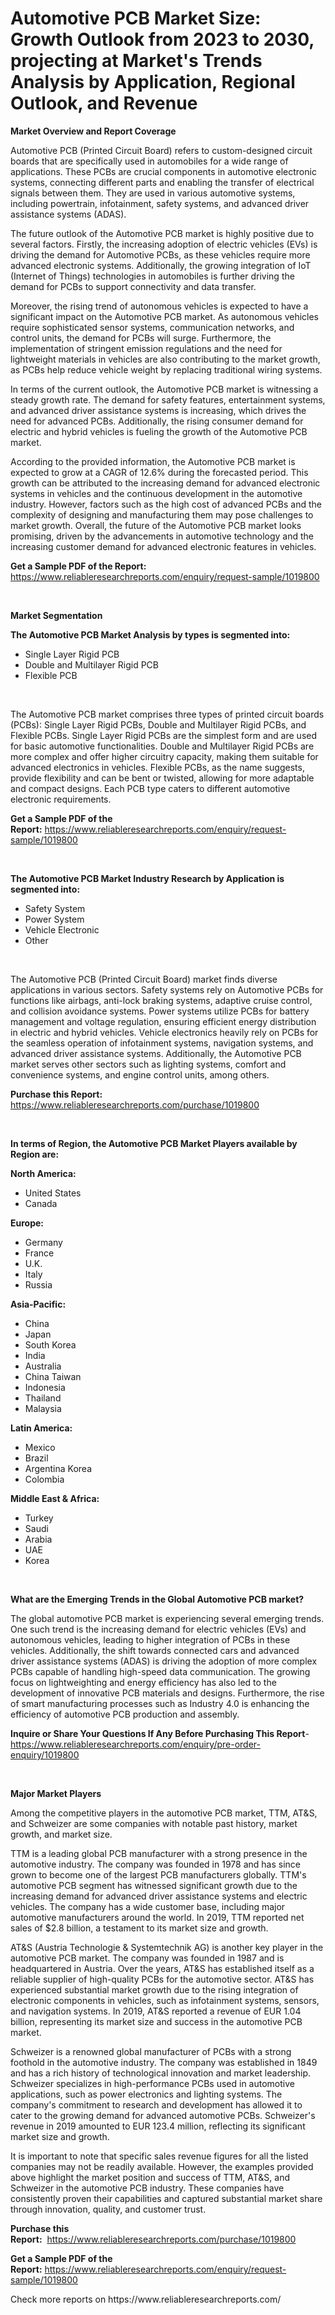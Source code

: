 <p><h1>Automotive PCB Market Size: Growth Outlook from 2023 to 2030, projecting at Market's Trends Analysis by Application, Regional Outlook, and Revenue</h1></p><p><strong>Market Overview and Report Coverage</strong></p>
<p><p>Automotive PCB (Printed Circuit Board) refers to custom-designed circuit boards that are specifically used in automobiles for a wide range of applications. These PCBs are crucial components in automotive electronic systems, connecting different parts and enabling the transfer of electrical signals between them. They are used in various automotive systems, including powertrain, infotainment, safety systems, and advanced driver assistance systems (ADAS).</p><p>The future outlook of the Automotive PCB market is highly positive due to several factors. Firstly, the increasing adoption of electric vehicles (EVs) is driving the demand for Automotive PCBs, as these vehicles require more advanced electronic systems. Additionally, the growing integration of IoT (Internet of Things) technologies in automobiles is further driving the demand for PCBs to support connectivity and data transfer.</p><p>Moreover, the rising trend of autonomous vehicles is expected to have a significant impact on the Automotive PCB market. As autonomous vehicles require sophisticated sensor systems, communication networks, and control units, the demand for PCBs will surge. Furthermore, the implementation of stringent emission regulations and the need for lightweight materials in vehicles are also contributing to the market growth, as PCBs help reduce vehicle weight by replacing traditional wiring systems.</p><p>In terms of the current outlook, the Automotive PCB market is witnessing a steady growth rate. The demand for safety features, entertainment systems, and advanced driver assistance systems is increasing, which drives the need for advanced PCBs. Additionally, the rising consumer demand for electric and hybrid vehicles is fueling the growth of the Automotive PCB market.</p><p>According to the provided information, the Automotive PCB market is expected to grow at a CAGR of 12.6% during the forecasted period. This growth can be attributed to the increasing demand for advanced electronic systems in vehicles and the continuous development in the automotive industry. However, factors such as the high cost of advanced PCBs and the complexity of designing and manufacturing them may pose challenges to market growth. Overall, the future of the Automotive PCB market looks promising, driven by the advancements in automotive technology and the increasing customer demand for advanced electronic features in vehicles.</p></p>
<p><strong>Get a Sample PDF of the Report:</strong> <a href="https://www.reliableresearchreports.com/enquiry/request-sample/1019800">https://www.reliableresearchreports.com/enquiry/request-sample/1019800</a></p>
<p>&nbsp;</p>
<p><strong>Market Segmentation</strong></p>
<p><strong>The Automotive PCB Market Analysis by types is segmented into:</strong></p>
<p><ul><li>Single Layer Rigid PCB</li><li>Double and Multilayer Rigid PCB</li><li>Flexible PCB</li></ul></p>
<p>&nbsp;</p>
<p><p>The Automotive PCB market comprises three types of printed circuit boards (PCBs): Single Layer Rigid PCBs, Double and Multilayer Rigid PCBs, and Flexible PCBs. Single Layer Rigid PCBs are the simplest form and are used for basic automotive functionalities. Double and Multilayer Rigid PCBs are more complex and offer higher circuitry capacity, making them suitable for advanced electronics in vehicles. Flexible PCBs, as the name suggests, provide flexibility and can be bent or twisted, allowing for more adaptable and compact designs. Each PCB type caters to different automotive electronic requirements.</p></p>
<p><strong>Get a Sample PDF of the Report:</strong>&nbsp;<a href="https://www.reliableresearchreports.com/enquiry/request-sample/1019800">https://www.reliableresearchreports.com/enquiry/request-sample/1019800</a></p>
<p>&nbsp;</p>
<p><strong>The Automotive PCB Market Industry Research by Application is segmented into:</strong></p>
<p><ul><li>Safety System</li><li>Power System</li><li>Vehicle Electronic</li><li>Other</li></ul></p>
<p>&nbsp;</p>
<p><p>The Automotive PCB (Printed Circuit Board) market finds diverse applications in various sectors. Safety systems rely on Automotive PCBs for functions like airbags, anti-lock braking systems, adaptive cruise control, and collision avoidance systems. Power systems utilize PCBs for battery management and voltage regulation, ensuring efficient energy distribution in electric and hybrid vehicles. Vehicle electronics heavily rely on PCBs for the seamless operation of infotainment systems, navigation systems, and advanced driver assistance systems. Additionally, the Automotive PCB market serves other sectors such as lighting systems, comfort and convenience systems, and engine control units, among others.</p></p>
<p><strong>Purchase this Report:</strong>&nbsp; <a href="https://www.reliableresearchreports.com/purchase/1019800">https://www.reliableresearchreports.com/purchase/1019800</a></p>
<p>&nbsp;</p>
<p><strong>In terms of Region, the Automotive PCB Market Players available by Region are:</strong></p>
<p>
    <p> <strong> North America: </strong>
        <ul>
            <li>United States</li>
            <li>Canada</li>
        </ul>
        </p> 
    <p> <strong> Europe: </strong>
        <ul>
            <li>Germany</li>
            <li>France</li>
            <li>U.K.</li>
            <li>Italy</li>
            <li>Russia</li>
        </ul>
        </p> 
    <p> <strong> Asia-Pacific: </strong>
        <ul>
            <li>China</li>
            <li>Japan</li>
            <li>South Korea</li>
            <li>India</li>
            <li>Australia</li>
            <li>China Taiwan</li>
            <li>Indonesia</li>
            <li>Thailand</li>
            <li>Malaysia</li>
        </ul>
        </p> 
    <p> <strong> Latin America: </strong>
        <ul>
            <li>Mexico</li>
            <li>Brazil</li>
            <li>Argentina Korea</li>
            <li>Colombia</li>
        </ul>
        </p> 
    <p> <strong> Middle East & Africa: </strong>
        <ul>
            <li>Turkey</li>
            <li>Saudi</li>
            <li>Arabia</li>
            <li>UAE</li>
            <li>Korea</li>
        </ul>
    </p>
    </p>
<p>&nbsp;</p>
<p><strong>What are the Emerging Trends in the Global Automotive PCB market?</strong></p>
<p><p>The global automotive PCB market is experiencing several emerging trends. One such trend is the increasing demand for electric vehicles (EVs) and autonomous vehicles, leading to higher integration of PCBs in these vehicles. Additionally, the shift towards connected cars and advanced driver assistance systems (ADAS) is driving the adoption of more complex PCBs capable of handling high-speed data communication. The growing focus on lightweighting and energy efficiency has also led to the development of innovative PCB materials and designs. Furthermore, the rise of smart manufacturing processes such as Industry 4.0 is enhancing the efficiency of automotive PCB production and assembly.</p></p>
<p><strong>Inquire or Share Your Questions If Any Before Purchasing This Report</strong>- <a href="https://www.reliableresearchreports.com/enquiry/pre-order-enquiry/1019800">https://www.reliableresearchreports.com/enquiry/pre-order-enquiry/1019800</a></p>
<p>&nbsp;</p>
<p><strong>Major Market Players</strong></p>
<p><p>Among the competitive players in the automotive PCB market, TTM, AT&S, and Schweizer are some companies with notable past history, market growth, and market size.</p><p>TTM is a leading global PCB manufacturer with a strong presence in the automotive industry. The company was founded in 1978 and has since grown to become one of the largest PCB manufacturers globally. TTM's automotive PCB segment has witnessed significant growth due to the increasing demand for advanced driver assistance systems and electric vehicles. The company has a wide customer base, including major automotive manufacturers around the world. In 2019, TTM reported net sales of $2.8 billion, a testament to its market size and growth.</p><p>AT&S (Austria Technologie & Systemtechnik AG) is another key player in the automotive PCB market. The company was founded in 1987 and is headquartered in Austria. Over the years, AT&S has established itself as a reliable supplier of high-quality PCBs for the automotive sector. AT&S has experienced substantial market growth due to the rising integration of electronic components in vehicles, such as infotainment systems, sensors, and navigation systems. In 2019, AT&S reported a revenue of EUR 1.04 billion, representing its market size and success in the automotive PCB market.</p><p>Schweizer is a renowned global manufacturer of PCBs with a strong foothold in the automotive industry. The company was established in 1849 and has a rich history of technological innovation and market leadership. Schweizer specializes in high-performance PCBs used in automotive applications, such as power electronics and lighting systems. The company's commitment to research and development has allowed it to cater to the growing demand for advanced automotive PCBs. Schweizer's revenue in 2019 amounted to EUR 123.4 million, reflecting its significant market size and growth.</p><p>It is important to note that specific sales revenue figures for all the listed companies may not be readily available. However, the examples provided above highlight the market position and success of TTM, AT&S, and Schweizer in the automotive PCB industry. These companies have consistently proven their capabilities and captured substantial market share through innovation, quality, and customer trust.</p></p>
<p><strong>Purchase this Report:</strong>&nbsp;&nbsp;<a href="https://www.reliableresearchreports.com/purchase/1019800">https://www.reliableresearchreports.com/purchase/1019800</a></p>
<p></p>
<p><strong>Get a Sample PDF of the Report:</strong>&nbsp;<a href="https://www.reliableresearchreports.com/enquiry/request-sample/1019800">https://www.reliableresearchreports.com/enquiry/request-sample/1019800</a></p>
<p>Check more reports on https://www.reliableresearchreports.com/</p>